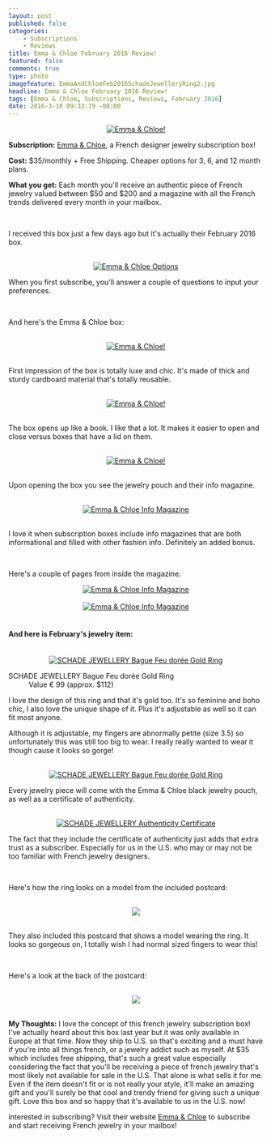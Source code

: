 ```yaml
---
layout: post
published: false
categories: 
    - Subscriptions
    - Reviews
title: Emma & Chloe February 2016 Review!
featured: false
comments: true
type: photo
imagefeature: EmmaAndChloeFeb2016SchadeJewelleryRing2.jpg
headline: Emma & Chloe February 2016 Review!
tags: [Emma & Chloe, Subscriptions, Reviews, February 2016]
date: 2016-3-18 09:33:19 -08:00
---
```


<center><a href="http://www.emma-chloe.com/us/" target="_blank">
<img src="/images/EmmaAndChloeFeb2016Package.jpg" border="0" style="border:none;max-width:100%;" alt="Emma & Chloe!" />
</a></center>
<p><b>Subscription:</b> <a href="http://www.emma-chloe.com/us/" target="_blank">Emma & Chloe</a>, a French designer jewelry subscription box!</p>
<p><b>Cost:</b> $35/monthly + Free Shipping. Cheaper options for 3, 6, and 12 month plans.</p>
<p><b>What you get:</b> Each month you'll receive an authentic piece of French jewelry valued between $50 and $200 and a magazine with all the French trends delivered every month in your mailbox.</p>

<br>

<p>I received this box just a few days ago but it's actually their February 2016 box.</p>

<br>

<center><a href="http://www.emma-chloe.com/us/" target="_blank">
<img src="/images/Emma&ChloeFeb2016SubscribeOptions.png" border="0" style="border:none;max-width:100%;" alt="Emma & Chloe Options" />
</a></center>

<p>When you first subscribe, you'll answer a couple of questions to input your preferences.</p>

<br>

<p>And here's the Emma & Chloe box:</p>

<br>

<center><a href="http://www.emma-chloe.com/us/" target="_blank">
<img src="/images/EmmaAndChloeFeb2016Box.jpg" border="0" style="border:none;max-width:100%;" alt="Emma & Chloe!" />
</a></center>

<br>

<p>First impression of the box is totally luxe and chic. It's made of thick and sturdy cardboard material that's totally reusable.</p>  

<br>

<center><a href="http://www.emma-chloe.com/us/" target="_blank">
<img src="/images/EmmaAndChloeFeb2016Box2.jpg" border="0" style="border:none;max-width:100%;" alt="Emma & Chloe!" />
</a></center>

<br>

<p>The box opens up like a book. I like that a lot. It makes it easier to open and close versus boxes that have a lid on them.</p>

<br>

<center><a href="http://www.emma-chloe.com/us/" target="_blank">
<img src="/images/EmmaAndChloeFeb2016OpenBox.jpg" border="0" style="border:none;max-width:100%;" alt="Emma & Chloe!" />
</a></center>

<br>

<p>Upon opening the box you see the jewelry pouch and their info magazine.</p>

<br>

<center><a href="http://www.emma-chloe.com/us/" target="_blank">
<img src="/images/EmmaAndChloeFeb2016Info.jpg" border="0" style="border:none;max-width:100%;" alt="Emma & Chloe Info Magazine" />
</a></center>

<br>

<p>I love it when subscription boxes include info magazines that are both informational and filled with other fashion info. Definitely an added bonus.</p>

<br>

<p>Here's a couple of pages from inside the magazine:</p>

<center><a href="http://www.emma-chloe.com/us/" target="_blank">
<img src="/images/EmmaAndChloeFeb2016Info2.jpg" border="0" style="border:none;max-width:100%;" alt="Emma & Chloe Info Magazine" />
</a></center>

<br>

<center><a href="http://www.emma-chloe.com/us/" target="_blank">
<img src="/images/EmmaAndChloeFeb2016Info3.jpg" border="0" style="border:none;max-width:100%;" alt="Emma & Chloe Info Magazine" />
</a></center>

<br>

<H4>And here is February's jewelry item:</H4>

<br>

<center><a href="http://www.emma-chloe.com/us/" target="_blank">
<img src="/images/EmmaAndChloeFeb2016SchadeJewelleryRing2.jpg" border="0" style="border:none;max-width:100%;" alt="SCHADE JEWELLERY Bague Feu dorée Gold Ring" />
</a></center>

<DL>
<DT>SCHADE JEWELLERY Bague Feu dorée Gold Ring</DT>
<DD>Value € 99 (approx. $112)</DD>
</DL>

<p>I love the design of this ring and that it's gold too. It's so feminine and boho chic, I also love the unique shape of it. Plus it's adjustable as well so it can fit most anyone.</p>

<p>Although it is adjustable, my fingers are abnormally petite (size 3.5) so unfortunately this was still too big to wear. I really really wanted to wear it though cause it looks so gorge!</p>

<br>

<center><a href="http://www.emma-chloe.com/us/" target="_blank">
<img src="/images/EmmaAndChloeFeb2016SchadeJewelleryRing.jpg" border="0" style="border:none;max-width:100%;" alt="SCHADE JEWELLERY Bague Feu dorée Gold Ring" />
</a></center>

<p>Every jewelry piece will come with the Emma & Chloe black jewelry pouch, as well as a certificate of authenticity.</p>

<br>

<center><a href="http://www.emma-chloe.com/us/" target="_blank">
<img src="/images/EmmaAndChloeFeb2016Certificate.jpg" border="0" style="border:none;max-width:100%;" alt="SCHADE JEWELLERY Authenticity Certificate" />
</a></center>

<p>The fact that they include the certificate of authenticity just adds that extra trust as a subscriber. Especially for us in the U.S. who may or may not be too familiar with French jewelry designers.</p>

<br>

<p>Here's how the ring looks on a model from the included postcard:</p>

<br>

<center><a href="http://www.emma-chloe.com/us/" target="_blank">
<img src="/images/EmmaAndChloeFeb2016Postcard.jpg" border="0" style="border:none;max-width:100%;" />
</a></center>

<br>

<p>They also included this postcard that shows a model wearing the ring. It looks so gorgeous on, I totally wish I had normal sized fingers to wear this!</p>

<br>

<p>Here's a look at the back of the postcard:</p>

<br>

<center><a href="http://www.emma-chloe.com/us/" target="_blank">
<img src="/images/EmmaAndChloeFeb2016Postcard2.jpg" border="0" style="border:none;max-width:100%;" />
</a></center>

<br>

<p><i class="icon-exclamation-sign"></i><b> My Thoughts:</b> I love the concept of this french jewelry subscription box! I've actually heard about this box last year but it was only available in Europe at that time. Now they ship to U.S. so that's exciting and a must have if you're into all things french, or a jewelry addict such as myself. At $35 which includes free shipping, that's such a great value especially considering the fact that you'll be receiving a piece of french jewelry that's most likely not available for sale in the U.S. That alone is what sells it for me. Even if the item doesn't fit or is not really your style, it'll make an amazing gift and you'll surely be that cool and trendy friend for giving such a unique gift. Love this box and so happy that it's available to us in the U.S. now!</p>

<p>Interested in subscribing? Visit their website <a href="http://www.emma-chloe.com/us/" target="_blank">Emma & Chloe</a> to subscribe and start receiving French jewelry in your mailbox!</p> 
